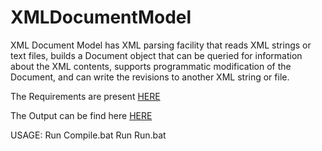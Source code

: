 # XMLDocumentModel
XML Document Model has XML parsing facility that reads XML strings or text files, builds a Document object 
that can be queried for information about the XML contents, supports programmatic modification of the Document, 
and can write the revisions to another XML string or file.

The Requirements are present [HERE](https://github.com/ojuneja/XMLDocumentModel/blob/master/Requirements.pdf)

The Output can be find here [HERE](https://github.com/ojuneja/XMLDocumentModel/blob/master/output.txt)

USAGE:
Run Compile.bat
Run Run.bat

